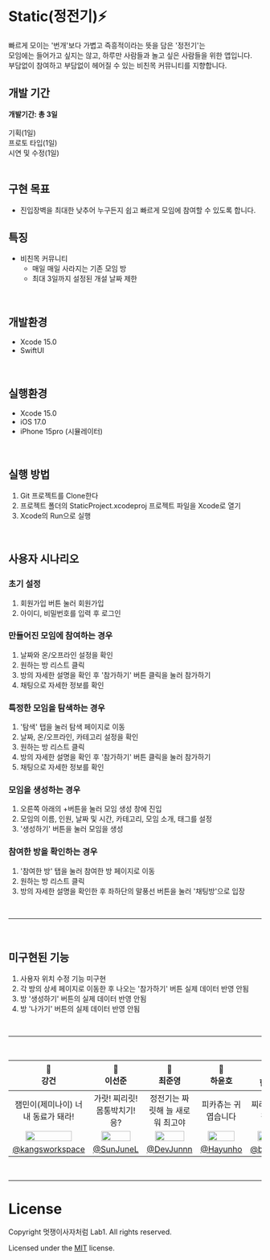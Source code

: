 # Static(정전기)⚡️
빠르게 모이는 '번개'보다 가볍고 즉흥적이라는 뜻을 담은 '정전기'는
<br>
모임에는 들어가고 싶지는 않고, 하루만 사람들과 놀고 싶은 사람들을 위한 앱입니다.
<br>
부담없이 참여하고 부담없이 헤어질 수 있는 비친목 커뮤니티를 지향합니다.



## 개발 기간  
**개발기간: 총 3일** 
<br>
<br>
기획(1일)
<br>
프로토 타입(1일)
<br>
시연 및 수정(1일)
<br><br>
  
## 구현 목표
- 진입장벽을 최대한 낮추어 누구든지 쉽고 빠르게 모임에 참여할 수 있도록 합니다.

## 특징
- 비친목 커뮤니티
  - 매일 매일 사라지는 기존 모임 방
  - 최대 3일까지 설정된 개설 날짜 제한

<br>

## 개발환경
- Xcode 15.0
- SwiftUI

<br>

## 실행환경
- Xcode 15.0
- iOS 17.0
- iPhone 15pro (시뮬레이터)

<br>

## 실행 방법
1. Git 프로젝트를 Clone한다
2. 프로젝트 폴더의 StaticProject.xcodeproj 프로젝트 파일을 Xcode로 열기
3. Xcode의 Run으로 실행

<br>

## 사용자 시나리오

### 초기 설정
1. 회원가입 버튼 눌러 회원가입
2. 아이디, 비밀번호를 입력 후 로그인

### 만들어진 모임에 참여하는 경우
1. 날짜와 온/오프라인 설정을 확인
2. 원하는 방 리스트 클릭
3. 방의 자세한 설명을 확인 후 '참가하기' 버튼 클릭을 눌러 참가하기
4. 채팅으로 자세한 정보를 확인

### 특정한 모임을 탐색하는 경우
1. '탐색' 탭을 눌러 탐색 페이지로 이동
2. 날짜, 온/오프라인, 카테고리 설정을 확인
3. 원하는 방 리스트 클릭
4. 방의 자세한 설명을 확인 후 '참가하기' 버튼 클릭을 눌러 참가하기
5. 채팅으로 자세한 정보를 확인

### 모임을 생성하는 경우
1. 오른쪽 아래의 +버튼을 눌러 모임 생성 창에 진입
2. 모임의 이름, 인원, 날짜 및 시간, 카테고리, 모임 소개, 태그를 설정
3. '생성하기' 버튼을 눌러 모임을 생성

### 참여한 방을 확인하는 경우
1. '참여한 방' 탭을 눌러 참여한 방 페이지로 이동
2. 원하는 방 리스트 클릭
3. 방의 자세한 설명을 확인한 후 좌하단의 말풍선 버튼을 눌러 '채팅방'으로 입장

<br>

-----

<br>

## 미구현된 기능
1. 사용자 위치 수정 기능 미구현
2. 각 방의 상세 페이지로 이동한 후 나오는 '참가하기' 버튼 실제 데이터 반영 안됨
3. 방 '생성하기' 버튼의 실제 데이터 반영 안됨
4. 방 '나가기' 버튼의 실제 데이터 반영 안됨

<br>

-----

<br>

|💪<br>강건|🌚<br>이선준|🌝<br>최준영|🦦<br>하윤호|🎧<br>한국선|
|:---:|:---:|:---:|:---:|:---:|
|잼민이(제미나이) 너 내 동료가 돼라!|가랏! 찌리릿! 몸통박치기! 응?|정전기는 짜릿해 늘 새로워 최고야|피카츄는 귀엽습니다|찌리릿! 찟!! 찟찟!!|
|<img src="https://avatars.githubusercontent.com/u/141600830?v=4" width="80%">|<img src="https://avatars.githubusercontent.com/u/115583150?v=4" width="80%">|<img src="https://avatars.githubusercontent.com/u/148533329?v=4" width="80%">|<img src="https://avatars.githubusercontent.com/u/101854288?v=4" width="80%">|<img src="https://avatars.githubusercontent.com/u/104252650?v=4" width="80%">|
|[@kangsworkspace](https://github.com/kangsworkspace)|[@SunJuneL](https://github.com/SunJuneL)|[@DevJunnn](https://github.com/DevJunnn)|[@Hayunho](https://github.com/Hayunho)|[@banhada](https://github.com/banhada)|

<br>

----

# License
Copyright 멋쟁이사자처럼 Lab1. All rights reserved.

Licensed under the [MIT](LICENSE) license.

<br><br>
